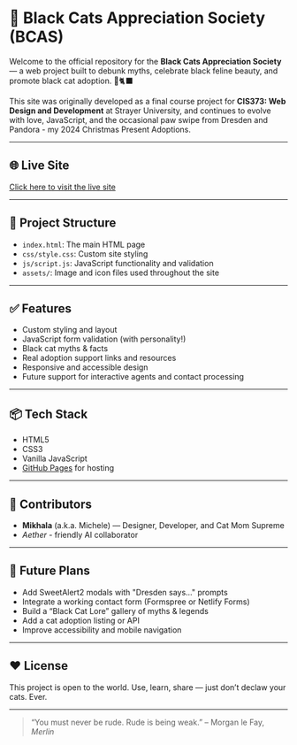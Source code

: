 # 🐾 Black Cats Appreciation Society (BCAS)

Welcome to the official repository for the **Black Cats Appreciation Society** — a web project built to debunk myths, celebrate black feline beauty, and promote black cat adoption. 🖤🐈‍⬛

This site was originally developed as a final course project for **CIS373: Web Design and Development** at Strayer University, and continues to evolve with love, JavaScript, and the occasional 
paw swipe from Dresden and Pandora - my 2024 Christmas Present Adoptions.

---

## 🌐 Live Site

[Click here to visit the live site](https://mikhala99.github.io/black-cats-appreciation-society/)

---

## 📁 Project Structure
- `index.html`: The main HTML page
- `css/style.css`: Custom site styling
- `js/script.js`: JavaScript functionality and validation
- `assets/`: Image and icon files used throughout the site

---

## ✅ Features

- Custom styling and layout
- JavaScript form validation (with personality!)
- Black cat myths & facts
- Real adoption support links and resources
- Responsive and accessible design
- Future support for interactive agents and contact processing

---

## 📦 Tech Stack

- HTML5
- CSS3
- Vanilla JavaScript
- [GitHub Pages](https://pages.github.com/) for hosting

---

## 🐾 Contributors

- **Mikhala** (a.k.a. Michele) — Designer, Developer, and Cat Mom Supreme
- *Aether* - friendly AI collaborator

---

## 🔮 Future Plans

- Add SweetAlert2 modals with "Dresden says..." prompts
- Integrate a working contact form (Formspree or Netlify Forms)
- Build a “Black Cat Lore” gallery of myths & legends
- Add a cat adoption listing or API
- Improve accessibility and mobile navigation

---

## ❤️ License

This project is open to the world. Use, learn, share — just don’t declaw your cats. Ever.

---

> “You must never be rude. Rude is being weak.” – Morgan le Fay, *Merlin*
